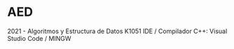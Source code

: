 # AED
2021 - Algoritmos y Estructura de Datos K1051
IDE / Compilador C++: Visual Studio Code / MINGW
